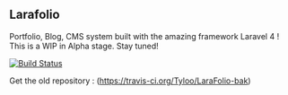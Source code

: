 ## Larafolio

Portfolio, Blog, CMS system built with the amazing framework Laravel 4 ! This is a WIP in Alpha stage. Stay tuned!

[![Build Status](https://travis-ci.org/Tyloo/LaraFolio.png?branch=master)](https://travis-ci.org/Tyloo/LaraFolio)

Get the old repository : (https://travis-ci.org/Tyloo/LaraFolio-bak)